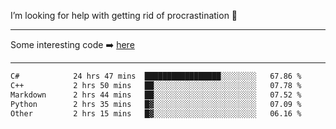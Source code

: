 I’m looking for help with getting rid of procrastination 🤔

-----

Some interesting code :arrow_right: [here](https://github.com/zhen8838/playground)

-----

<!--START_SECTION:waka-->

```txt
C#            24 hrs 47 mins  █████████████████░░░░░░░░   67.86 %
C++           2 hrs 50 mins   ██░░░░░░░░░░░░░░░░░░░░░░░   07.78 %
Markdown      2 hrs 44 mins   ██░░░░░░░░░░░░░░░░░░░░░░░   07.52 %
Python        2 hrs 35 mins   █▓░░░░░░░░░░░░░░░░░░░░░░░   07.09 %
Other         2 hrs 15 mins   █▓░░░░░░░░░░░░░░░░░░░░░░░   06.16 %
```

<!--END_SECTION:waka-->

<!--
**zhen8838/zhen8838** is a ✨ _special_ ✨ repository because its `README.md` (this file) appears on your GitHub profile.

Here are some ideas to get you started:

- 🔭 I’m currently working on ...
- 🌱 I’m currently learning ...
- 👯 I’m looking to collaborate on ...
 ...
- 💬 Ask me about ...
- 📫 How to reach me: ...
- 😄 Pronouns: ...
- ⚡ Fun fact: ...
-->
